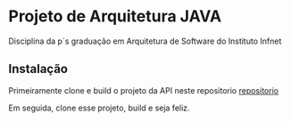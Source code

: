 # Projeto de Arquitetura JAVA

Disciplina da p´s graduação em Arquitetura de Software do Instituto Infnet

## Instalação

Primeiramente clone e build o projeto da API neste repositorio [repositorio](https://github.com/rafroes1/javaArchitectureInfnetAPI)

Em seguida, clone esse projeto, build e seja feliz.
